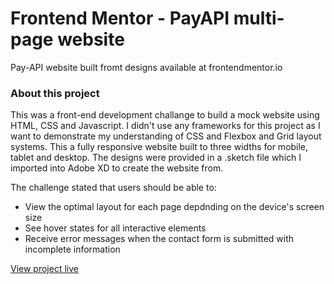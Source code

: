# Frontend Mentor - PayAPI multi-page website

Pay-API website built fromt designs available at frontendmentor.io

### About this project

This was a front-end development challange to build a mock website using HTML, CSS and Javascript. I didn't use any frameworks for this project as I want to demonstrate my understanding of CSS and Flexbox and Grid layout systems. This a fully responsive website built to three widths for mobile, tablet and desktop. The designs were provided in a .sketch file which I imported into Adobe XD to create the website from.

The challenge stated that users should be able to: 

* View the optimal layout for each page depdnding on the device's screen size
* See hover states for all interactive elements
* Receive error messages when the contact form is submitted with incomplete information

[View project live](https://ttboimike.github.io/pay-api-website/index.html)
